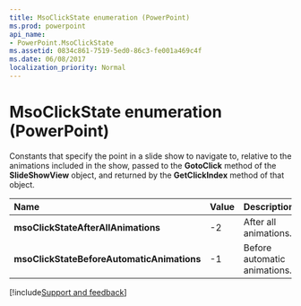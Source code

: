 ```yaml
---
title: MsoClickState enumeration (PowerPoint)
ms.prod: powerpoint
api_name:
- PowerPoint.MsoClickState
ms.assetid: 0834c861-7519-5ed0-86c3-fe001a469c4f
ms.date: 06/08/2017
localization_priority: Normal
---
```



# MsoClickState enumeration (PowerPoint)

Constants that specify the point in a slide show to navigate to, relative to the animations included in the show, passed to the  **GotoClick** method of the **SlideShowView** object, and returned by the **GetClickIndex** method of that object.



|Name|Value|Description|
|:-----|:-----|:-----|
|**msoClickStateAfterAllAnimations**|-2|After all animations.|
|**msoClickStateBeforeAutomaticAnimations**|-1|Before automatic animations.|

[!include[Support and feedback](~/includes/feedback-boilerplate.md)]